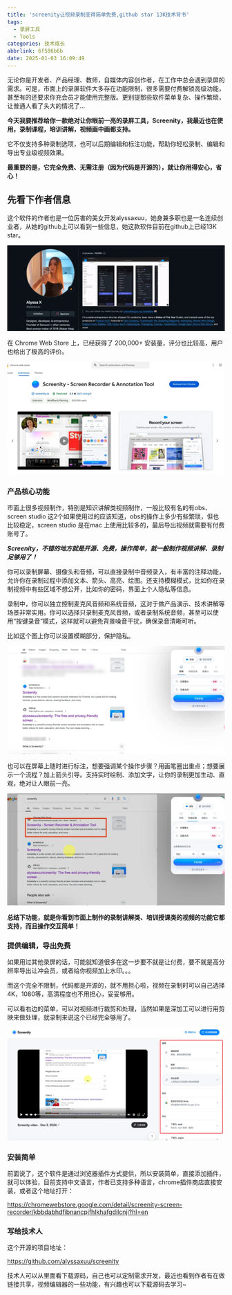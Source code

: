 ```yaml
---
title: 'screenity让视频录制变得简单免费,github star 13K技术背书'
tags:
  - 录屏工具
  - Tools
categories: 技术成长
abbrlink: 6f586b6b
date: 2025-01-03 16:09:49
---
```


无论你是开发者、产品经理、教师，自媒体内容创作者，在工作中总会遇到录屏的需求。可是，市面上的录屏软件大多存在功能限制，很多需要付费解锁高级功能，甚至有的还要求你充会员才能使用完整版。更别提那些软件菜单复杂、操作繁琐，让普通人看了头大的情况了...

**今天我要推荐给你一款绝对让你眼前一亮的录屏工具，Screenity，我最近也在使用，录制课程，培训讲解，视频画中画都支持。**

它不仅支持多种录制选项，也可以后期编辑和标注功能，帮助你轻松录制、编辑和导出专业级视频效果。

**最重要的是，它完全免费、无需注册（因为代码是开源的），就让你用得安心，省心！**

 

 

## 先看下作者信息

这个软件的作者也是一位厉害的美女开发alyssaxuu，她身兼多职也是一名连续创业者，从她的github上可以看到一些信息，她这款软件目前在github上已经13K star。

![图片](https://raw.githubusercontent.com/zhulg/allpic/master/640-20250103161356949)

在 Chrome Web Store 上，已经获得了 200,000+ 安装量，评分也比较高，用户也给出了极高的评价。

![图片](https://raw.githubusercontent.com/zhulg/allpic/master/640-20250103161435793)



### 产品核心功能

市面上很多视频制作，特别是知识讲解类视频制作，一般比较有名的有obs、screen studio 这2个如果使用过的应该知道，obs的操作上多少有些繁琐，但也比较稳定，screen studio 是在mac 上使用比较多的，最后导出视频就需要有付费账号了。

***Screenity，不错的地方就是开源、免费，操作简单，就一般制作视频讲解、录制足够用了！***

你可以录制屏幕、摄像头和音频，可以直接录制中音频录入，有丰富的注释功能，允许你在录制过程中添加文本、箭头、高亮、绘图。还支持模糊模式，比如你在录制视频中有些区域不想公开，比如你的密码，界面上个人隐私等信息。

录制中，你可以独立控制麦克风音频和系统音频，这对于做产品演示、技术讲解等场景非常实用。你可以选择只录制麦克风音频，或者录制系统音频，甚至可以使用“按键录音”模式，这样就可以避免背景噪音干扰，确保录音清晰可听。

比如这个图上你可以设置模糊部分，保护隐私。

![图片](https://raw.githubusercontent.com/zhulg/allpic/master/640-20250103161423107)

也可以在屏幕上随时进行标注，想要强调某个操作步骤？用画笔圈出重点；想要展示一个流程？加上箭头引导。支持实时绘制、添加文字，让你的录制更加生动、直观，绝对让人眼前一亮。

![图片](https://raw.githubusercontent.com/zhulg/allpic/master/640-20250103161358140)

**总结下功能，就是你看到市面上制作的录制讲解类、培训授课类的视频的功能它都支持，而且操作交互简单！**



### 提供编辑，导出免费 

如果用过其他录屏的话，可能就知道很多在这一步要不就是让付费，要不就是高分辨率导出让冲会员，或者给你视频加上水印。。。

而这个完全不限制，代码都是开源的，就不用担心啦，视频在录制时可以自己选择4K，1080等，高清程度也不用担心，妥妥够用。

可以看右边的菜单，可以对视频进行裁剪和处理，当然如果是深加工可以进行用剪映来做处理，就录制来说这个已经完全够用了。

![图片](https://raw.githubusercontent.com/zhulg/allpic/master/640-20250103161358474.png)



### 安装简单

前面说了，这个软件是通过浏览器插件方式提供，所以安装简单，直接添加插件，就可以体验，目前支持中文语言，作者已支持多种语言，chrome插件商店直接安装，或者这个地址打开：

https://chromewebstore.google.com/detail/screenity-screen-recorder/kbbdabhdfibnancpjfhlkhafgdilcnji?hl=en



### 写给技术人

这个开源的项目地址：

https://github.com/alyssaxuu/screenity 

技术人可以从里面看下载源码，自己也可以定制需求开发，最近也看到作者有在做链接共享，视频编辑器的一些功能，有兴趣也可以下载源码去学习~
